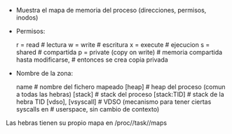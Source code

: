- Muestra el mapa de memoria del proceso (direcciones, permisos, inodos)
- Permisos:

   r = read                     # lectura
   w = write                    # escritura
   x = execute                  # ejecucion
   s = shared                   # compartida
   p = private (copy on write)  # memoria compartida hasta modificarse,
                                # entonces se crea copia privada

- Nombre de la zona:

   name                 # nombre del fichero mapeado
   [heap]               # heap del proceso (comun a todas las hebras)
   [stack]              # stack del proceso
   [stack:TID]          # stack de la hebra TID
   [vdso], [vsyscall]   # VDSO (mecanismo para tener ciertas syscalls en
                        # userspace, sin cambio de contexto)

Las hebras tienen su propio mapa en /proc/<PID>/task/<TID>/maps
